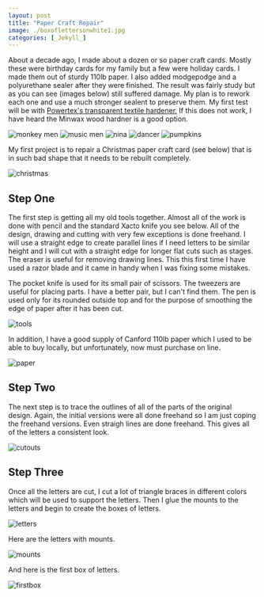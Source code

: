 ```yaml
---
layout: post
title: "Paper Craft Repair"
image: ./boxoflettersonwhite1.jpg
categories: [_Jekyll_]
---
```

About a decade ago, I made about a dozen or so paper craft cards. Mostly these were birthday cards for my family but a few were holiday cards. I made them out of sturdy 110lb paper. I also added modgepodge and a polyurethane sealer after they were finished. The result was fairly study but as you can see (images below) still suffered damage. My plan is to rework each one and use a much stronger sealent to preserve them. My first test will be with [Powertex's transparent textile hardener.](https://powertexproductsusa.com/products/powertex-universal-medium-transparent-1000gr?pr_prod_strat=e5_desc&pr_rec_id=1a4815e0c&pr_rec_pid=1447160873029&pr_ref_pid=1447100776517&pr_seq=uniform) If this does not work, I have heard the Minwax wood hardner is a good option.

![monkey men](./monkeymen.jpg) ![music men](./musicmen1.jpg) ![nina](./nina.jpg) ![dancer](./dancer1.jpg) ![pumpkins](./pumkins1.jpg)

My first project is to repair a Christmas paper craft card (see below) that is in such bad shape that it needs to be rebuilt completely.

![christmas](./Initialcard2.jpg)

## Step One

The first step is getting all my old tools together. Almost all of the work is done with pencil and the standard Xacto knife you see below. All of the design, drawing and cutting with very few exceptions is done freehand. I will use a straight edge to create parallel lines if I need letters to be similar height and I will cut with a straight edge for longer flat cuts such as stages. The eraser is useful for removing drawing lines. This this first time I have used a razor blade and it came in handy when I was fixing some mistakes. 

The pocket knife is used for its small pair of scissors. The tweezers are useful for placing parts. I have a better pair, but I can't find them. The pen is used only for its rounded outside top and for the purpose of smoothing the edge of paper after it has been cut.

![tools](./toolsofthetrade.jpg)

In addition, I have a good supply of Canford 110lb paper which I used to be able to buy locally, but unfortunately, now must purchase on line.

![paper](./canfordpaper.jpg)

## Step Two

The next step is to trace the outlines of all of the parts of the original design. Again, the initial versions were all done freehand so I am just coping the freehand versions. Even straigh lines are done freehand. This gives all of the letters a consistent look.

![cutouts](./cutoutses.jpg)

## Step Three

Once all the letters are cut, I cut a lot of triangle braces in different colors which will be used to support the letters. Then I glue the mounts to the letters and begin to create the boxes of letters.

![letters](./Lettersoncuttingmat.jpg)

Here are the letters with mounts.

![mounts](./leterswithmounts.jpg)

And here is the first box of letters.

![firstbox](./boxoflettersonwhite2.jpg)

